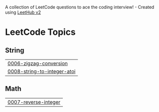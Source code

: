 A collection of LeetCode questions to ace the coding interview! - Created using [LeetHub v2](https://github.com/arunbhardwaj/LeetHub-2.0)
<!---LeetCode Topics Start-->
# LeetCode Topics
## String
|  |
| ------- |
| [0006-zigzag-conversion](https://github.com/byeol3325/code_studying/tree/master/0006-zigzag-conversion) |
| [0008-string-to-integer-atoi](https://github.com/byeol3325/code_studying/tree/master/0008-string-to-integer-atoi) |
## Math
|  |
| ------- |
| [0007-reverse-integer](https://github.com/byeol3325/code_studying/tree/master/0007-reverse-integer) |
<!---LeetCode Topics End-->